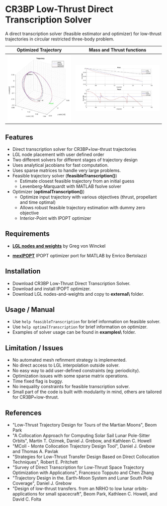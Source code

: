 # CR3BP Low-Thrust Direct Transcription Solver

A direct transcription solver (feasible estimator and optimizer) for low-thrust trajectories in circular restricted three-body problem.

Optimized Trajectory           |  Mass and Thrust functions
:-------------------------:|:-------------------------:
![Trajectory](images/Trajectory_optimizer.jpg?raw=true) |  ![Trajectory](images/Additional_optimizer.jpg?raw=true)



## Features

* Direct transcription solver for CR3BP+low-thrust trajectories
* LGL node placement with user defined order
* Two different solvers for different stages of trajectory design
* Uses analytical jacobians for fast computation.
* Uses sparse matrices to handle very large problems.
* Feasible trajectory solver (**feasibleTranscription()**)
	* Estimate closest feasible trajectory from an initial guess 
	* Levenberg-Marquardt with MATLAB fsolve solver
* Optimizer (**optimalTranscription()**)
	* Optimize input trajectory with various objectives (thrust, propellant and time optimal)
	* Allows robust feasible trajectory estimation with dummy zero objective
	* Interior-Point with IPOPT optimizer


## Requirements

* [**LGL nodes and weights**][1] by Greg von Winckel
* [**mexIPOPT**][2] IPOPT optimizer port for MATLAB by Enrico Bertolazzi

	[1]: https://www.mathworks.com/matlabcentral/fileexchange/4775-legende-gauss-lobatto-nodes-and-weights
	[2]: https://github.com/ebertolazzi/mexIPOPT

## Installation

* Download CR3BP Low-Thrust Direct Transcription Solver.
* Download and install IPOPT optimizer.
* Download LGL nodes-and-weights and copy to **external\\** folder.

## Usage / Manual

* Use ```help feasibleTranscription``` for brief information on feasible solver.
* Use ```help optimalTranscription``` for brief information on optimizer.
* Examples of solver usage can be found in **examples\\** folder.

## Limitation / Issues

* No automated mesh refinment strategy is implemented.
* No direct access to LGL interpolation outside solver. 
* No easy way to add user-defined constraints (eg: periodicity).
* Optimization issues with some sparse matrix operations.
* Time fixed flag is buggy.
* No inequality constraints for feasible transcription solver.
* Small part of the code is built with modularity in mind, others are tailored for CR3BP+low-thrust.

## References

- "Low-Thrust Trajectory Design for Tours of the Martian Moons", Beom Park
- "A Collocation Approach for Computing Solar Sail Lunar Pole-Sitter Orbits", Martin T. Ozimek, Daniel J. Grebow, and Kathleen C. Howell
- "MColl - Monte Collocation Trajectory Design Tool", Daniel J. Grebow and Thomas A. Pavlak
- "Strategies for Low-Thrust Transfer Design Based on Direct Collocation Techniques", Robert E. Pritchett
- "Survey of Direct Transcription for Low-Thrust Space Trajectory Optimization with Applications", Francesco Topputo and Chen Zhang
- "Trajectory Design in the. Earth-Moon System and Lunar South Pole Coverage", Daniel J. Grebow
- "Design of low-thrust transfers. from an NRHO to low lunar orbits-applications for small spacecraft", Beom Park, Kathleen C. Howell, and David C. Folta
